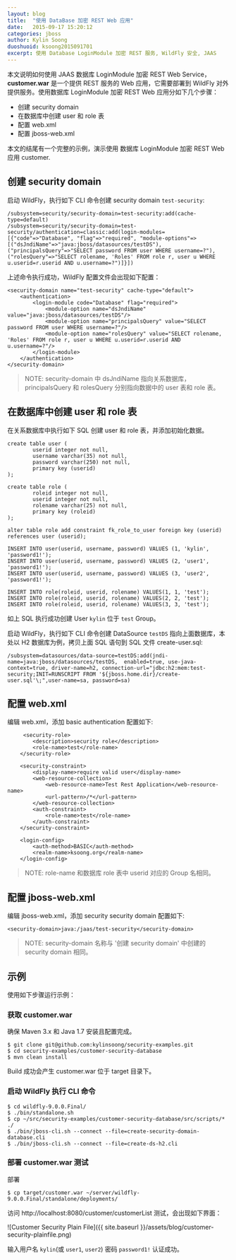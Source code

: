 ```yaml
---
layout: blog
title:  "使用 DataBase 加密 REST Web 应用"
date:   2015-09-17 15:20:12
categories: jboss
author: Kylin Soong
duoshuoid: ksoong2015091701
excerpt: 使用 Database LoginModule 加密 REST 服务, WildFly 安全, JAAS
---
```


本文说明如何使用 JAAS 数据库 LoginModule 加密 REST Web Service，**customer.war** 是一个提供 REST 服务的 Web 应用，它需要部署到 WildFly 对外提供服务。使用数据库 LoginModule 加密 REST Web 应用分如下几个步骤：

* 创建 security domain
* 在数据库中创建 user 和 role 表
* 配置 web.xml
* 配置 jboss-web.xml

本文的结尾有一个完整的示例，演示使用 数据库 LoginModule 加密 REST Web 应用 customer.

## 创建 security domain

启动 WildFly，执行如下 CLI 命令创建 security domain `test-security`:

~~~
/subsystem=security/security-domain=test-security:add(cache-type=default)
/subsystem=security/security-domain=test-security/authentication=classic:add(login-modules=[{"code"=>"Database", "flag"=>"required", "module-options"=>[("dsJndiName"=>"java:jboss/datasources/testDS"),("principalsQuery"=>"SELECT password FROM user WHERE username=?"), ("rolesQuery"=>"SELECT rolename, 'Roles' FROM role r, user u WHERE u.userid=r.userid AND u.username=?")]}])
~~~

上述命令执行成功，WildFly 配置文件会出现如下配置：

~~~
<security-domain name="test-security" cache-type="default">
    <authentication>
        <login-module code="Database" flag="required">
            <module-option name="dsJndiName" value="java:jboss/datasources/testDS"/>
            <module-option name="principalsQuery" value="SELECT password FROM user WHERE username=?"/>
            <module-option name="rolesQuery" value="SELECT rolename, 'Roles' FROM role r, user u WHERE u.userid=r.userid AND u.username=?"/>
        </login-module>
    </authentication>
</security-domain>
~~~

> NOTE: security-domain 中 dsJndiName 指向关系数据库，principalsQuery 和 rolesQuery 分别指向数据中的 user 表和 role 表。

## 在数据库中创建 user 和 role 表

在关系数据库中执行如下 SQL 创建 user 和 role 表，并添加初始化数据。

~~~
create table user (
        userid integer not null,
        username varchar(35) not null,
        password varchar(250) not null,
        primary key (userid)
);

create table role (
        roleid integer not null,
        userid integer not null,
        rolename varchar(25) not null,
        primary key (roleid)
);

alter table role add constraint fk_role_to_user foreign key (userid) references user (userid);

INSERT INTO user(userid, username, password) VALUES (1, 'kylin', 'password1!');
INSERT INTO user(userid, username, password) VALUES (2, 'user1', 'password1!');
INSERT INTO user(userid, username, password) VALUES (3, 'user2', 'password1!');

INSERT INTO role(roleid, userid, rolename) VALUES(1, 1, 'test');
INSERT INTO role(roleid, userid, rolename) VALUES(2, 2, 'test');
INSERT INTO role(roleid, userid, rolename) VALUES(3, 3, 'test');
~~~

如上 SQL 执行成功创建 User `kylin` 位于 `test` Group。

启动 WildFly，执行如下 CLI 命令创建 DataSource `testDS` 指向上面数据库，本处以 H2 数据库为例，拷贝上面 SQL 语句到 SQL 文件 create-user.sql:

~~~
/subsystem=datasources/data-source=testDS:add(jndi-name=java:jboss/datasources/testDS,  enabled=true, use-java-context=true, driver-name=h2, connection-url="jdbc:h2:mem:test-security;INIT=RUNSCRIPT FROM '${jboss.home.dir}/create-user.sql'\;",user-name=sa, password=sa)
~~~

## 配置 web.xml

编辑 web.xml，添加 basic authentication 配置如下:

~~~
     <security-role>
        <description>security role</description>
        <role-name>test</role-name>
    </security-role>

    <security-constraint>
        <display-name>require valid user</display-name>
        <web-resource-collection>
            <web-resource-name>Test Rest Application</web-resource-name>
            <url-pattern>/*</url-pattern>
        </web-resource-collection>
        <auth-constraint>
            <role-name>test</role-name>
        </auth-constraint>
    </security-constraint>

    <login-config>
        <auth-method>BASIC</auth-method>
        <realm-name>ksoong.org</realm-name>
    </login-config>
~~~

> NOTE: role-name 和数据库 role 表中 userid 对应的 Group 名相同。

## 配置 jboss-web.xml

编辑 jboss-web.xml，添加 security security domain 配置如下:

~~~
<security-domain>java:/jaas/test-security</security-domain>
~~~

> NOTE: security-domain 名称与 '创建 security domain' 中创建的 security domain 相同。

## 示例

使用如下步骤运行示例：

### 获取 customer.war

确保 Maven 3.x 和 Java 1.7 安装且配置完成。

~~~
$ git clone git@github.com:kylinsoong/security-examples.git
$ cd security-examples/customer-security-database
$ mvn clean install
~~~

Build 成功会产生 customer.war 位于 target 目录下。

### 启动 WildFly 执行 CLI 命令

~~~
$ cd wildfly-9.0.0.Final/
$ ./bin/standalone.sh
$ cp ~/src/security-examples/customer-security-database/src/scripts/* ./
$ ./bin/jboss-cli.sh --connect --file=create-security-domain-database.cli
$ ./bin/jboss-cli.sh --connect --file=create-ds-h2.cli
~~~

### 部署 customer.war 测试

部署

~~~
$ cp target/customer.war ~/server/wildfly-9.0.0.Final/standalone/deployments/
~~~

访问 http://localhost:8080/customer/customerList 测试，会出现如下界面：

![Customer Security Plain File]({{ site.baseurl }}/assets/blog/customer-security-plainfile.png)

输入用户名 `kylin`(或 `user1`, `user2`) 密码 `password1!` 认证成功。
